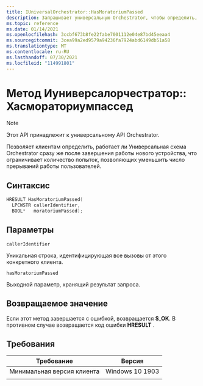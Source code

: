 ```yaml
---
title: IUniversalOrchestrator::HasMoratoriumPassed
description: Запрашивает универсальную Orchestrator, чтобы определить, был ли превышен период после OOBE.
ms.topic: reference
ms.date: 01/14/2021
ms.openlocfilehash: 3ccbf673b8fe22fabe7001112e04e87bd45eeaa4
ms.sourcegitcommit: 3cea99a2ed9579a94236fa7924abd6149db51a58
ms.translationtype: MT
ms.contentlocale: ru-RU
ms.lasthandoff: 07/30/2021
ms.locfileid: "114991801"
---
```

# <a name="iuniversalorchestratorhasmoratoriumpassed-method"></a>Метод Иуниверсалорчестратор:: Хасмораториумпассед

> [!NOTE] 
> Этот API принадлежит к универсальному API Orchestrator.

Позволяет клиентам определить, работает ли Универсальная схема Orchestrator сразу же после завершения работы нового устройства, что ограничивает количество попыток, позволяющих уменьшить число прерываний работы пользователей. 

## <a name="syntax"></a>Синтаксис

```C++
HRESULT HasMoratoriumPassed(
  LPCWSTR callerIdentifier,
  BOOL*   moratoriumPassed);
```

## <a name="parameters"></a>Параметры

`callerIdentifier`

Уникальная строка, идентифицирующая все вызовы от этого конкретного клиента.

`hasMoratoriumPassed`

Выходной параметр, хранящий результат запроса.

## <a name="return-value"></a>Возвращаемое значение
Если этот метод завершается с ошибкой, возвращается **S_OK**.  В противном случае возвращается код ошибки **HRESULT** .

## <a name="requirements"></a>Требования

| Требование | Версия |
|---|---|
| Минимальная версия клиента | Windows 10 1903 |
|   |   |



 

 



